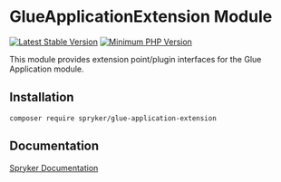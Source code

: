 # GlueApplicationExtension Module
[![Latest Stable Version](https://poser.pugx.org/spryker/glue-application-extension/v/stable.svg)](https://packagist.org/packages/spryker/glue-application-extension)
[![Minimum PHP Version](https://img.shields.io/badge/php-%3E%3D%208.1-8892BF.svg)](https://php.net/)

This module provides extension point/plugin interfaces for the Glue Application module.

## Installation

```
composer require spryker/glue-application-extension
```

## Documentation

[Spryker Documentation](https://docs.spryker.com)
